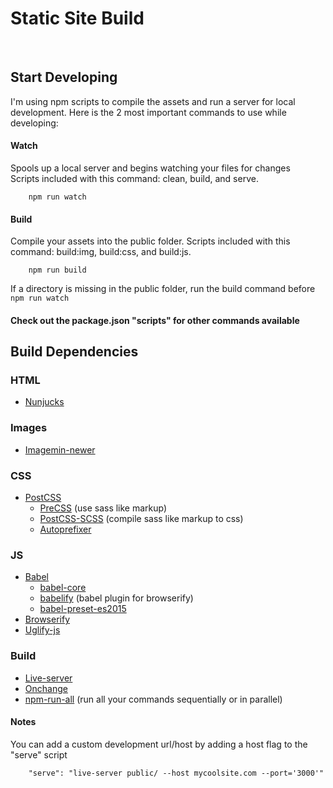 # Static Site Build
<br />

## Start Developing
I'm using npm scripts to compile the assets and run a server for local development.
Here is the 2 most important commands to use while developing:

#### Watch<br />
Spools up a local server and begins watching your files for changes<br />
Scripts included with this command: clean, build, and serve.
```
    npm run watch
```

#### Build<br />
Compile your assets into the public folder.
Scripts included with this command: build:img, build:css, and build:js.
```
    npm run build
```
If a directory is missing in the public folder, run the build command before ``` npm run watch ```
<br />

#### Check out the package.json "scripts" for other commands available

## Build Dependencies
### HTML
- <a href="https://github.com/mozilla/nunjucks">Nunjucks</a>

### Images
- <a href="https://github.com/paulcpederson/imagemin-newer">Imagemin-newer</a>

### CSS
- <a href="https://github.com/postcss/postcss">PostCSS</a>
    - <a href="https://github.com/jonathantneal/precss">PreCSS</a> (use sass like markup)
    - <a href="https://github.com/postcss/postcss-scss">PostCSS-SCSS</a> (compile sass like markup to css)
    - <a href="https://github.com/postcss/autoprefixer">Autoprefixer</a>

### JS
- <a href="https://babeljs.io/">Babel</a>
    - <a href="https://github.com/babel/babel/tree/master/packages/babel-core">babel-core</a>
    - <a href="https://github.com/babel/babelify">babelify</a> (babel plugin for browserify)
    - <a href="https://github.com/babel/babel/tree/master/packages/babel-preset-es2015">babel-preset-es2015</a>
- <a href="https://github.com/substack/node-browserify">Browserify</a>
- <a href="https://github.com/mishoo/UglifyJS2">Uglify-js</a>

### Build
- <a href="https://github.com/tapio/live-server">Live-server</a>
- <a href="https://github.com/Qard/onchange">Onchange</a>
- <a href="https://github.com/mysticatea/npm-run-all">npm-run-all</a> (run all your commands sequentially or in parallel)


#### Notes
You can add a custom development url/host by adding a host flag to the "serve" script<br />
```
    "serve": "live-server public/ --host mycoolsite.com --port='3000'"
```
